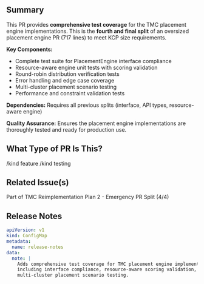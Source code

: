 ## Summary

This PR provides **comprehensive test coverage** for the TMC placement engine implementations. This is the **fourth and final split** of an oversized placement engine PR (717 lines) to meet KCP size requirements.

**Key Components:**
- Complete test suite for PlacementEngine interface compliance
- Resource-aware engine unit tests with scoring validation
- Round-robin distribution verification tests
- Error handling and edge case coverage
- Multi-cluster placement scenario testing
- Performance and constraint validation tests

**Dependencies:** Requires all previous splits (interface, API types, resource-aware engine)

**Quality Assurance:** Ensures the placement engine implementations are thoroughly tested and ready for production use.

## What Type of PR Is This?

/kind feature
/kind testing

## Related Issue(s)

Part of TMC Reimplementation Plan 2 - Emergency PR Split (4/4)

## Release Notes

```yaml
apiVersion: v1
kind: ConfigMap  
metadata:
  name: release-notes
data:
  note: |
    Adds comprehensive test coverage for TMC placement engine implementations
    including interface compliance, resource-aware scoring validation, and
    multi-cluster placement scenario testing.
```